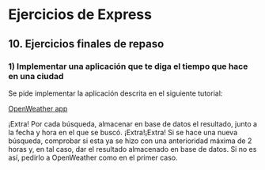 # Ejercicios de Express

## 10. Ejercicios finales de repaso

### 1) Implementar una aplicación que te diga el tiempo que hace en una ciudad

Se pide implementar la aplicación descrita en el siguiente tutorial:

[OpenWeather app](https://codeburst.io/build-a-weather-website-in-30-minutes-with-node-js-express-openweather-a317f904897b)

¡Extra! Por cada búsqueda, almacenar en base de datos el resultado, junto a la fecha y hora en el que se buscó.
¡Extra!¡Extra! Si se hace una nueva búsqueda, comprobar si esta ya se hizo con una anterioridad máxima de 2 horas y, en tal caso, dar el resultado almacenado en base de datos. Si no es así, pedirlo a OpenWeather como en el primer caso.


